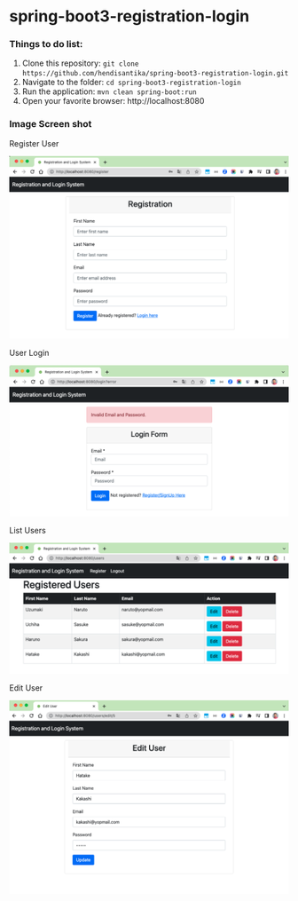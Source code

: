 # spring-boot3-registration-login

### Things to do list:

1. Clone this repository: `git clone https://github.com/hendisantika/spring-boot3-registration-login.git`
2. Navigate to the folder: `cd spring-boot3-registration-login`
3. Run the application: `mvn clean spring-boot:run`
4. Open your favorite browser: http://localhost:8080

### Image Screen shot 

Register User

![Register User](img/register.png "Register User")

User Login

![User Login](img/login.png "User Login")

List Users

![List Users](img/list.png "List Users")

Edit User

![Edit User](img/edit.png "Edit User")

